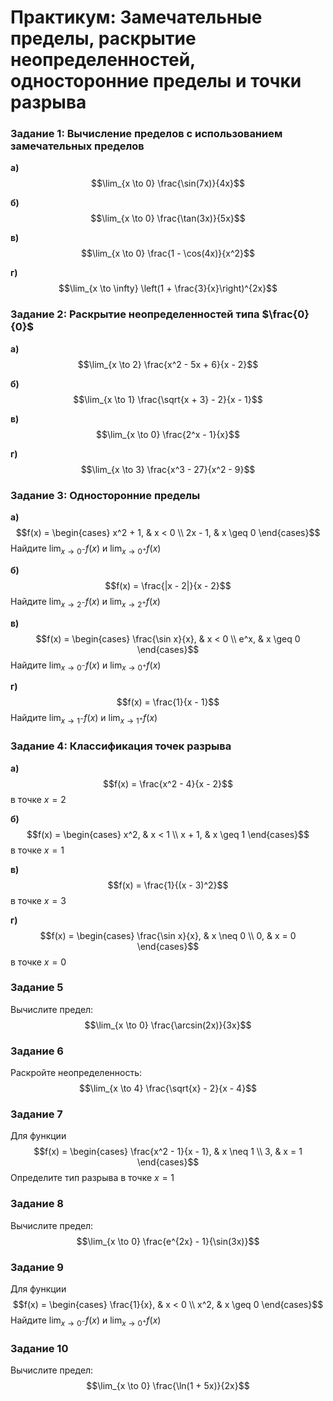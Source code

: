 
# Практикум: Замечательные пределы, раскрытие неопределенностей, односторонние пределы и точки разрыва

### Задание 1: Вычисление пределов с использованием замечательных пределов

**а)** $$\lim_{x \to 0} \frac{\sin(7x)}{4x}$$

**б)** $$\lim_{x \to 0} \frac{\tan(3x)}{5x}$$

**в)** $$\lim_{x \to 0} \frac{1 - \cos(4x)}{x^2}$$

**г)** $$\lim_{x \to \infty} \left(1 + \frac{3}{x}\right)^{2x}$$

### Задание 2: Раскрытие неопределенностей типа $\frac{0}{0}$

**а)** $$\lim_{x \to 2} \frac{x^2 - 5x + 6}{x - 2}$$

**б)** $$\lim_{x \to 1} \frac{\sqrt{x + 3} - 2}{x - 1}$$

**в)** $$\lim_{x \to 0} \frac{2^x - 1}{x}$$

**г)** $$\lim_{x \to 3} \frac{x^3 - 27}{x^2 - 9}$$

### Задание 3: Односторонние пределы

**а)** $$f(x) = \begin{cases} 
x^2 + 1, & x < 0 \\
2x - 1, & x \geq 0 
\end{cases}$$
Найдите $\lim_{x \to 0^-} f(x)$ и $\lim_{x \to 0^+} f(x)$

**б)** $$f(x) = \frac{|x - 2|}{x - 2}$$
Найдите $\lim_{x \to 2^-} f(x)$ и $\lim_{x \to 2^+} f(x)$

**в)** $$f(x) = \begin{cases} 
\frac{\sin x}{x}, & x < 0 \\
e^x, & x \geq 0 
\end{cases}$$
Найдите $\lim_{x \to 0^-} f(x)$ и $\lim_{x \to 0^+} f(x)$

**г)** $$f(x) = \frac{1}{x - 1}$$
Найдите $\lim_{x \to 1^-} f(x)$ и $\lim_{x \to 1^+} f(x)$

### Задание 4: Классификация точек разрыва

**а)** $$f(x) = \frac{x^2 - 4}{x - 2}$$ в точке $x = 2$

**б)** $$f(x) = \begin{cases} 
x^2, & x < 1 \\
x + 1, & x \geq 1 
\end{cases}$$ в точке $x = 1$

**в)** $$f(x) = \frac{1}{(x - 3)^2}$$ в точке $x = 3$

**г)** $$f(x) = \begin{cases} 
\frac{\sin x}{x}, & x \neq 0 \\
0, & x = 0 
\end{cases}$$ в точке $x = 0$

### Задание 5
Вычислите предел: $$\lim_{x \to 0} \frac{\arcsin(2x)}{3x}$$

### Задание 6
Раскройте неопределенность: $$\lim_{x \to 4} \frac{\sqrt{x} - 2}{x - 4}$$

### Задание 7
Для функции $$f(x) = \begin{cases} 
\frac{x^2 - 1}{x - 1}, & x \neq 1 \\
3, & x = 1 
\end{cases}$$
Определите тип разрыва в точке $x = 1$

### Задание 8
Вычислите предел: $$\lim_{x \to 0} \frac{e^{2x} - 1}{\sin(3x)}$$

### Задание 9
Для функции $$f(x) = \begin{cases} 
\frac{1}{x}, & x < 0 \\
x^2, & x \geq 0 
\end{cases}$$
Найдите $\lim_{x \to 0^-} f(x)$ и $\lim_{x \to 0^+} f(x)$

### Задание 10
Вычислите предел: $$\lim_{x \to 0} \frac{\ln(1 + 5x)}{2x}$$